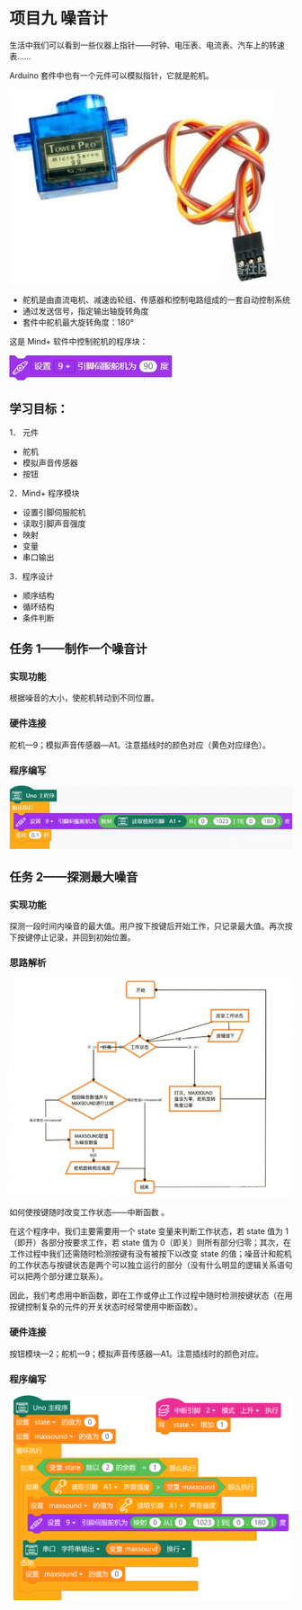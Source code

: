 # 项目九 噪音计

生活中我们可以看到一些仪器上指针——时钟、电压表、电流表、汽车上的转速表……

Arduino 套件中也有一个元件可以模拟指针，它就是舵机。

![img](assets/forum-16533585589785.png) 

- 舵机是由直流电机、减速齿轮组、传感器和控制电路组成的一套自动控制系统
- 通过发送信号，指定输出轴旋转角度
- 套件中舵机最大旋转角度：180° 

这是 Mind+ 软件中控制舵机的程序块：

![img](assets/forum-16533585589601.png)

## 学习目标： 

1． 元件    

- 舵机
- 模拟声音传感器
- 按钮

2．Mind+ 程序模块

- 设置引脚伺服舵机
- 读取引脚声音强度
- 映射
- 变量
- 串口输出

3．程序设计

- 顺序结构
- 循环结构
- 条件判断 

## 任务 1——制作一个噪音计 

### 实现功能

根据噪音的大小，使舵机转动到不同位置。

### 硬件连接

舵机—9；模拟声音传感器—A1。注意插线时的颜色对应（黄色对应绿色）。 

### 程序编写

![img](assets/forum-16533585589612.png) 

## 任务 2——探测最大噪音 

### 实现功能

探测一段时间内噪音的最大值。用户按下按键后开始工作，只记录最大值。再次按下按键停止记录，并回到初始位置。

### 思路解析

![img](assets/forum-16533585589613.png)

如何使按键随时改变工作状态——中断函数 。

在这个程序中，我们主要需要用一个 state 变量来判断工作状态，若 state 值为 1（即开）各部分按要求工作，若 state 值为 0（即关）则所有部分归零；其次，在工作过程中我们还需随时检测按键有没有被按下以改变 state 的值；噪音计和舵机的工作状态与按键状态是两个可以独立运行的部分（没有什么明显的逻辑关系语句可以把两个部分建立联系）。

因此，我们考虑用中断函数，即在工作或停止工作过程中随时检测按键状态（在用按键控制复杂的元件的开关状态时经常使用中断函数）。

### 硬件连接

按钮模块—2；舵机—9；模拟声音传感器—A1。注意插线时的颜色对应。 

### 程序编写

![img](assets/09_block_cn.png) 
